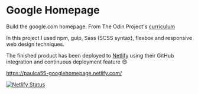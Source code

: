 # Google Homepage

Build the google.com homepage. From The Odin Project's [curriculum](http://www.theodinproject.com/courses/web-development-101/lessons/html-css)

In this project I used npm, gulp, Sass (SCSS syntax), flexbox and responsive web design techniques.

The finished product has been deployed to [Netlify](https://www.netlify.com) using their GitHub integration and continuous deployment feature 😍

https://paulca55-googlehomepage.netlify.com/

[![Netlify Status](https://api.netlify.com/api/v1/badges/8ea2d4e9-fce9-4be9-94b5-acad291764a3/deploy-status)](https://app.netlify.com/sites/paulca55-googlehomepage/deploys)